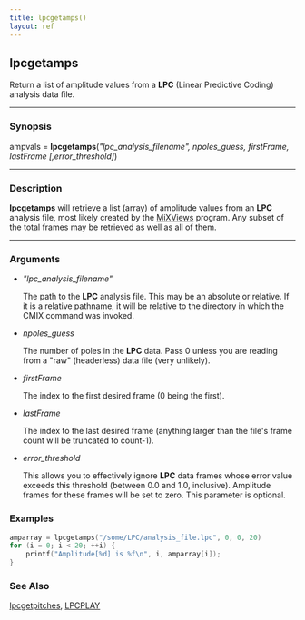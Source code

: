 ```yaml
---
title: lpcgetamps()
layout: ref
---
```


## lpcgetamps

Return a list of amplitude values from a **LPC** (Linear Predictive Coding) analysis data file.

-----

### Synopsis

ampvals = **lpcgetamps**(*"lpc\_analysis\_filename", npoles\_guess, firstFrame, lastFrame [,error\_threshold]*)

-----

### Description

**lpcgetamps** will retrieve a list (array) of amplitude values from an **LPC** analysis file,
most likely created by the
[MiXViews](http://music.columbia.edu/~doug/MixViews/MiXViews.html)
program.  Any subset of the total frames may be retrieved as well as all of them.

-----

### Arguments

- *"lpc\_analysis\_filename"*  
      
    The path to the **LPC** analysis file. This may be an absolute or relative. 
    If it is a relative pathname, it will be
    relative to the directory in which the CMIX command was invoked.

- *npoles\_guess*

	The number of poles in the **LPC** data.  Pass 0 unless you are reading from a "raw" (headerless) data file (very unlikely).

- *firstFrame*

	The index to the first desired frame (0 being the first).
	
- *lastFrame*

	The index to the last desired frame (anything larger than the file's frame count will be truncated to count-1).
	
- *error\_threshold*

	This allows you to effectively ignore **LPC** data frames whose error value exceeds this threshold (between 0.0 and 1.0, inclusive).  Amplitude frames for these frames will be set to zero.  This parameter is optional.

### Examples

```cpp
amparray = lpcgetamps("/some/LPC/analysis_file.lpc", 0, 0, 20)
for (i = 0; i < 20; ++i) {
	printf("Amplitude[%d] is %f\n", i, amparray[i]);
}
```

### See Also

[lpcgetpitches](lpcgetpitches.html), [LPCPLAY](../instruments/LPCPLAY.html)

